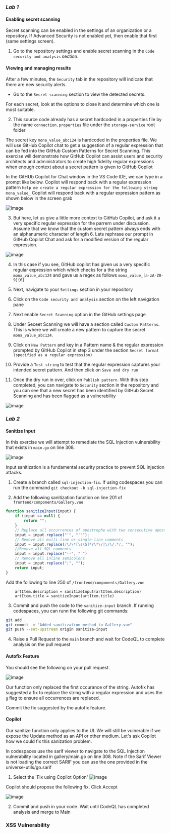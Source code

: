 
### _**Lab 1**_

#### Enabling secret scanning
Secret scanning can be enabled in the settings of an organization or a repository. If Advanced Security is not enabled yet, then enable that first (same settings screen).

1. Go to the repository settings and enable secret scanning in the `Code security and analysis` section.

#### Viewing and managing results
After a few minutes, the `Security` tab in the repository will indicate that there are new security alerts.

- Go to the `Secret scanning` section to view the detected secrets.

For each secret, look at the options to close it and determine which one is most suitable.

2. This source code already has a secret hardcoded in a properties file by the name `connection.properties` file under the `storage-service` root folder

The secret key `mona_value_abc124` is hardcoded in the properties file. We will use GitHub Copilot chat to get a suggestion of a regular expression that can be fed into the GitHub Custom Patterns for Secret Scanning. This exercise will demonstrate how GitHub Copilot can assist users and security architects and administrators to create high fidelity regular expressions when enough context about a secret pattern is given to GitHub Copilot

In the GitHUb Copilot for Chat window in the VS Code IDE, we can type in a prompt like below. Copilot will respond back with a regular expression pattern
`help me create a regular expression for the following string mona_value_`
Copilot will respond back with a regular expression pattern as shown below in the screen grab

![image](https://github.com/advanced-security-demo/mona-gallery/assets/79184790/aa7e0f84-4589-4daa-9972-db0c6d80de7b)

3. But here, let us give a little more context to GitHub Copilot, and ask it a very specific regular expression for the parrern under discussion. Assume that we know that the custom secret pattern always ends with an alphanumeric character of length 6. Lets rephrase our prompt in GitHub Copilot Chat and ask for a modified version of the regular expression. 

![image](https://github.com/advanced-security-demo/mona-gallery/assets/79184790/836d0a75-6838-412c-956a-46c2034176dd)

4. In this case if you see, GitHub copilot has given us a very specific regular expression which which checks for a the string `mona_value_abc124` and gave us a regex as follows `mona_value_[a-zA-Z0-9]{6}`

5. Next, navigate to your `Settings` section in your repository
6. Click on the `Code security and analysis` section on the left navigation pane
7. Next enable `Secret Scanning` option in the GitHub settings page
8. Under Seceet Scanning we will have a section called `Custom Patterns`. This is where we will create a new pattern to capture the secret `mona_value_abc124`. 
9. Click on `New Pattern` and key in a Pattern name & the regular expression prompted by GitHub Copilot in step 3 under the section `Secret format (specified as a regular expression)`
10. Provide a `Test string` to test that the regular expression captures your intended secret pattern. And then click on `Save and dry run`
11. Once the dry run in over, click on `Publish pattern`. With this step completed, you can navigate to `Security` section in the repository and you can see that a new secret has been identified by GitHub Secret Scanning and has been flagged as a vulnerability

![image](https://github.com/Ent-Org/mona-gallery/assets/79184790/c4ba9148-facb-44ad-92f5-8f9a854a56e9)


### _**Lab 2**_

#### Sanitize Input 

In this exercise we will attempt to remediate the SQL Injection vulnerability that exists in `main.go` on line 308. 

![image](https://github.com/octodemo/universe-wip/assets/68650974/c88eccf2-224d-4de9-a31c-3d555db65f67)

Input sanitization is a fundamental security practice to prevent SQL injection attacks.

1. Create a branch called `sql-injection-fix`. If using codespaces you can run the command `git checkout -b sql-injection-fix`

2. Add the following sanitization function on line 201 of `frontend/components/Gallery.vue`

```js
function sanitizeInput(input) {
    if (input == null) {
        return "";
    }
    // Replace all occurrences of apostrophe with two consecutive apostrophes
    input = input.replace("'", "''");
    // Remove all multi-line or single-line comments
    input = input.replace(/\/\*[\s\S]*?\*\/|\/\/.*/, "");
    //Remove all SQL comments
    input = input.replace("--", " ")
    // Remove all inline semicolons
    input = input.replace(";", "");
    return input;
}
```
Add the following to line 250 of `/frontend/components/Gallery.vue`
```
    artItem.description = sanitizeInput(artItem.description)
    artItem.title = sanitizeInput(artItem.title)
```

3. Commit and push the code to the `sanitize-input` branch. If running codespaces, you can runn the following git commands:
```bash
git add .
git commit -m "Added sanitization method to Gallery.vue"
git push --set-upstream origin sanitiza-input
```

4. Raise a Pull Request to the `main` branch and wait for CodeQL to complete analysis on the pull request


#### Autofix Feature

You should see the following on your pull request. 

![image](https://github.com/octodemo/universe-wip/assets/68650974/906ed843-8b36-4397-b972-f5cef437a4c6)

Our function only replaced the first occurance of the string. Autofix has suggested a fix to replace the string with a regular expression and uses the `g` flag to ensure all occurrences are replaced.

Commit the fix suggested by the autofix feature. 

#### Copilot

Our sanitize function only applies to the UI. We will still be vulnerable if we expose the Update method as an API or other medium. 
Let's ask Copilot how we could fix this sanization problem.

In codespaces use the sarif viewer to navigate to the SQL Injection vulnerability located in gallery/main.go on line 308.
Note if the Sarif Viewer is not loading the correct SARIF you can use the one provided in the universe-utils/go.sarif

1. Select the `Fix using Copilot Option'
![image](https://github.com/octodemo/universe-wip/assets/68650974/f0986539-e074-4403-b356-2fe49bd07ac4)

Copilot should propose the following fix. Click Accept

![image](https://github.com/octodemo/universe-wip/assets/68650974/ad41524c-409d-44f0-9950-bc4e5446e2fa)


2. Commit and push in your code. Wait until CodeQL has completed analysis and merge to Main

### XSS Vulnerability 






